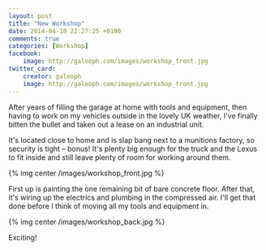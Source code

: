 ```yaml
---
layout: post
title: "New Workshop"
date: 2014-04-10 22:27:25 +0100
comments: true
categories: [Workshop]
facebook:
    image: http://galooph.com/images/workshop_front.jpg
twitter_card:
    creator: galooph
    image: http://galooph.com/images/workshop_front.jpg
---
```

After years of filling the garage at home with tools and equipment, then having to work on my vehicles outside in the lovely UK weather, I've finally bitten the bullet and taken out a lease on an industrial unit.

It's located close to home and is slap bang next to a munitions factory, so security is tight – bonus! It's plenty big enough for the truck and the Lexus to fit inside and still leave plenty of room for working around them.

{% img center /images/workshop_front.jpg %}

<!-- more -->

First up is painting the one remaining bit of bare concrete floor. After that, it's wiring up the electrics and plumbing in the compressed air. I'll get that done before I think of moving all my tools and equipment in.

{% img center /images/workshop_back.jpg %}

Exciting!
